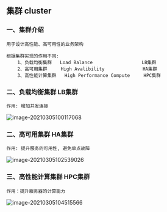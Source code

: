 ## 集群 cluster

### 一、集群介绍

```
用于设计高性能、高可用性的业务架构  

根据集群实现的作用不同:
	1、负载均衡集群   Load Balance    				 LB集群
	2、高可用集群     High Avalibility			  HA集群
	3、高性能计算集群	High Performance Compute     HPC集群 
```



### 二、负载均衡集群  LB集群

```
作用: 增加并发连接
```

![image-20210305100117068](C:\Users\admin\AppData\Roaming\Typora\typora-user-images\image-20210305100117068.png)



### 二、高可用集群 HA集群 

```
作用: 提升服务的可用性, 避免单点故障 
```

![image-20210305102539026](C:\Users\admin\AppData\Roaming\Typora\typora-user-images\image-20210305102539026.png)

### 三、高性能计算集群  HPC集群 

```
作用：提升服务器的计算能力
```

![image-20210305104515566](C:\Users\admin\AppData\Roaming\Typora\typora-user-images\image-20210305104515566.png)































